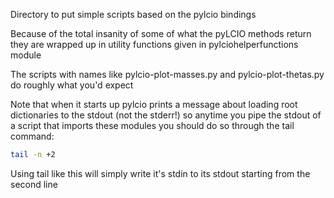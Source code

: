 Directory to put simple scripts based on the pylcio bindings

Because of the total insanity of some of what the pyLCIO methods return they are wrapped up in utility functions given in pylciohelperfunctions module 

The scripts with names like pylcio-plot-masses.py and pylcio-plot-thetas.py do roughly what you'd expect

Note that when it starts up pylcio prints a message about loading root dictionaries to the stdout (not the stderr!) so anytime you pipe the stdout of a script that imports these modules you should do so through the tail command:

```bash
tail -n +2
```

Using tail like this will simply write it's stdin to its stdout starting from the second line
